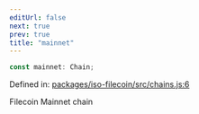 ```yaml
---
editUrl: false
next: true
prev: true
title: "mainnet"
---
```


```ts
const mainnet: Chain;
```

Defined in: [packages/iso-filecoin/src/chains.js:6](https://github.com/hugomrdias/filecoin/blob/785c3411e0df74cabd3b2718e9d4a52c466ba914/packages/iso-filecoin/src/chains.js#L6)

Filecoin Mainnet chain

